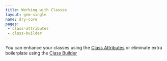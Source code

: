 ```yaml
---
title: Working with Classes
layout: gem-single
name: dry-core
pages:
 - class-attributes
 - class-builder
---
```


You can enhance your classes using the [Class Attributes](docs::classes/class-attributes) or eliminate extra boilerplate using the [Class Builder](docs::classes/class-builder)
